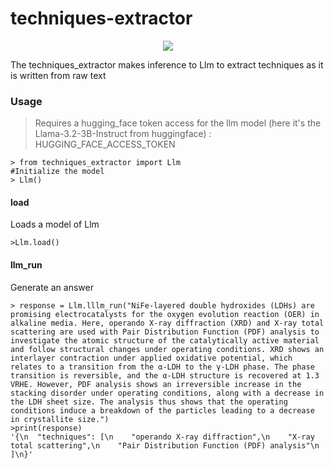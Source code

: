 # techniques-extractor
<p align="center">
 <a href="https://www.python.org">
<img src="https://img.shields.io/badge/python->=3.10-blue"> 
</a>
</p>
The techniques_extractor makes inference to Llm to extract techniques as it is written from raw text

### Usage

> Requires a hugging_face token access for the llm model (here it's the Llama-3.2-3B-Instruct from huggingface) :  HUGGING_FACE_ACCESS_TOKEN

```console 
> from techniques_extractor import Llm
#Initialize the model
> Llm()
```

#### load
Loads a model of Llm 
```console
>Llm.load()
```
#### llm_run
Generate an answer
```console
> response = Llm.lllm_run("NiFe-layered double hydroxides (LDHs) are promising electrocatalysts for the oxygen evolution reaction (OER) in alkaline media. Here, operando X-ray diffraction (XRD) and X-ray total scattering are used with Pair Distribution Function (PDF) analysis to investigate the atomic structure of the catalytically active material and follow structural changes under operating conditions. XRD shows an interlayer contraction under applied oxidative potential, which relates to a transition from the α-LDH to the γ-LDH phase. The phase transition is reversible, and the α-LDH structure is recovered at 1.3 VRHE. However, PDF analysis shows an irreversible increase in the stacking disorder under operating conditions, along with a decrease in the LDH sheet size. The analysis thus shows that the operating conditions induce a breakdown of the particles leading to a decrease in crystallite size.")
>print(response)
'{\n  "techniques": [\n    "operando X-ray diffraction",\n    "X-ray total scattering",\n    "Pair Distribution Function (PDF) analysis"\n  ]\n}'
```